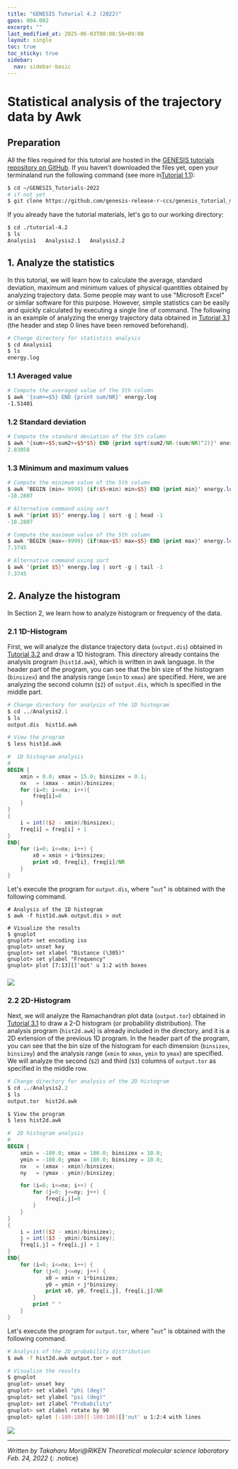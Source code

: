 ```yaml
---
title: "GENESIS Tutorial 4.2 (2022)"
gpos: 004.002
excerpt: ""
last_modified_at: 2025-06-03T00:00:56+09:00
layout: single
toc: true
toc_sticky: true
sidebar:
  nav: sidebar-basic
---
```


# Statistical analysis of the trajectory data by Awk 

##  Preparation 

All the files required for this tutorial are hosted in the
[GENESIS tutorials repository on GitHub](https://github.com/genesis-release-r-ccs/genesis_tutorial_materials).
If you haven't downloaded the files yet, open your terminaland run the following command (see more in[Tutorial 1.1](/tutorials/genesis_tutorial_1.1_2022/)):

```bash
$ cd ~/GENESIS_Tutorials-2022
# if not yet
$ git clone https://github.com/genesis-release-r-ccs/genesis_tutorial_materials
```

If you already have the tutorial materials, let's go to our working directory:

```bash
$ cd ./tutorial-4.2
$ ls
Analysis1   Analysis2.1   Analysis2.2
```

##  1. Analyze the statistics

In this tutorial, we will learn how to calculate the average, standard
deviation, maximum and minimum values of physical quantities obtained by
analyzing trajectory data. Some people may want to use "Microsoft Excel"
or similar software for this purpose. However, simple statistics can be
easily and quickly calculated by executing a single line of command. The
following is an example of analyzing the energy trajectory data obtained
in [Tutorial 3.1](/tutorials/genesis_tutorial_3.1_2022/) (the header and step 0 lines have been removed beforehand).


```bash
# Change directory for statistics analysis
$ cd Analysis1
$ ls
energy.log

```

### 1.1 Averaged value


```bash
# Compute the averaged value of the 5th column
$ awk '{sum+=$5} END {print sum/NR}' energy.log
-1.51401

```

### 1.2 Standard deviation


```awk
# Compute the standard deviation of the 5th column
$ awk '{sum+=$5;sum2+=$5*$5} END {print sqrt(sum2/NR-(sum/NR)^2)}' energy.log
2.83058

```

### 1.3 Minimum and maximum values


```awk
# Compute the minimum value of the 5th column
$ awk 'BEGIN {min= 9999} {if($5<min) min=$5} END {print min}' energy.log 
-10.2807

# Alternative command using sort
$ awk '{print $5}' energy.log | sort -g | head -1
-10.2807

# Compute the maximum value of the 5th column
$ awk 'BEGIN {max=-9999} {if(max<$5) max=$5} END {print max}' energy.log 
7.3745

# Alternative command using sort
$ awk '{print $5}' energy.log | sort -g | tail -1
7.3745

```

##  2. Analyze the histogram 

In Section 2, we learn how to analyze histogram or frequency of the data.

### 2.1 1D-Histogram

First, we will analyze the distance trajectory data (`output.dis`)
obtained in [Tutorial 3.2](/tutorials/genesis_tutorial_3.2_2022/) and draw a 1D histogram. This directory already contains
the analysis program (`hist1d.awk`), which is written in awk language. 
In the header part of the program, you can see
that the bin size of the histogram (`binsizex`) and the analysis range
(`xmin` to `xmax`) are specified. Here, we are analyzing the second
column (`$2`) of `output.dis`, which is specified in the middle part.

```awk
# Change directory for analysis of the 1D histogram
$ cd ../Analysis2.1
$ ls 
output.dis  hist1d.awk

# View the program
$ less hist1d.awk

#  1D histogram analysis
#
BEGIN {
    xmin = 0.0; xmax = 15.0; binsizex = 0.1;
    nx   = (xmax - xmin)/binsizex;
    for (i=0; i<=nx; i++){
        freq[‍i‍]=0
    }
}
{
    i = int(($2 - xmin)/binsizex);
    freq[‍i‍] = freq[‍i‍] + 1 
}
END{
    for (i=0; i<=nx; i++) {
        x0 = xmin + i*binsizex;
        print x0, freq[‍i‍], freq[‍i‍]/NR
    }
}
```

Let's execute the program for `output.dis`, where "`out`" is obtained
with the following command.


```
# Analysis of the 1D histogram
$ awk -f hist1d.awk output.dis > out

# Visualize the results 
$ gnuplot 
gnuplot> set encoding iso
gnuplot> unset key
gnuplot> set xlabel "Distance (\305)" 
gnuplot> set ylabel "Frequency"
gnuplot> plot [7:13][]'out' u 1:2 with boxes

```

### ![](/assets/images/2019_08_1dhist.jpg)

### 2.2 2D-Histogram

Next, we will analyze the Ramachandran plot data (`output.tor`) obtained
in [Tutorial 3.1](/tutorials/genesis_tutorial_3.1_2022/) to draw a 2-D histogram (or probability distribution).
The analysis program (`hist2d.awk`) is already
included in the directory, and it is a 2D extension of the previous 1D
program. In the header part of the program, you can see that the bin
size of the histogram for each dimension (`binsizex`, `binsizey`) and
the analysis range (`xmin` to `xmax`, `ymin` to `ymax`) are specified.
We will analyze the second (`$2`) and third (`$3`) columns of
`output.tor` as specified in the middle row.


```awk
# Change directory for analysis of the 2D histogram
$ cd ../Analysis2.2
$ ls 
output.tor  hist2d.awk

$ View the program
$ less hist2d.awk

#  2D histogram analysis
#
BEGIN {
    xmin = -180.0; xmax = 180.0; binsizex = 10.0;
    ymin = -180.0; ymax = 180.0; binsizey = 10.0;
    nx   = (xmax - xmin)/binsizex;       
    ny   = (ymax - ymin)/binsizey;

    for (i=0; i<=nx; i++) {
        for (j=0; j<=ny; j++) {
            freq[‍i,j‍]=0     
        }
    }
}
{
    i = int(($2 - xmin)/binsizex);
    j = int(($3 - ymin)/binsizey);
    freq[‍i,j‍] = freq[‍i,j‍] + 1 
}
END{
    for (i=0; i<=nx; i++) {
        for (j=0; j<=ny; j++) {
            x0 = xmin + i*binsizex;
            y0 = ymin + j*binsizey;
            print x0, y0, freq[‍i,j‍], freq[‍i,j‍]/NR
        }
        print " "
    }
}

```

Let's execute the program for `output.tor`, where "`out`" is obtained with the following command.


```bash
# Analysis of the 2D probability distribution
$ awk -f hist2d.awk output.tor > out

# Visualize the results
$ gnuplot  
gnuplot> unset key
gnuplot> set xlabel "phi (deg)"
gnuplot> set ylabel "psi (deg)"
gnuplot> set zlabel "Probability"
gnuplot> set zlabel rotate by 90
gnuplot> splot [-180:180][-180:180][]'out' u 1:2:4 with lines

```

![](/assets/images/2019_08_figure4.jpg)

------------------------------------------------------------------------

*Written by Takaharu Mori@RIKEN Theoretical molecular science laboratory\
Feb. 24, 2022*
{: .notice}

